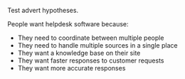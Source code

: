 
Test advert hypotheses.

People want helpdesk software because:
 - They need to coordinate between multiple people
 - They need to handle multiple sources in a single place
 - They want a knowledge base on their site
 - They want faster responses to customer requests
 - They want more accurate responses
